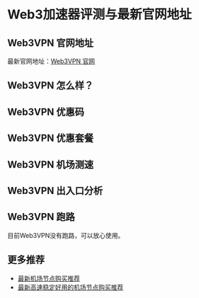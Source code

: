 # Web3加速器评测与最新官网地址

## Web3VPN 官网地址
最新官网地址：[Web3VPN 官网](https://jd123.affxc.com/web3vpn/)

## Web3VPN 怎么样？


## Web3VPN 优惠码


## Web3VPN 优惠套餐


## Web3VPN 机场测速


## Web3VPN 出入口分析


## Web3VPN 跑路
目前Web3VPN没有跑路，可以放心使用。

## 更多推荐
 - [最新机场节点购买推荐](https://github.com/jiedian123com)
 - [最新高速稳定好用的机场节点购买推荐](https://www.jiedian123.com/?utm_source=github&utm_medium=jiedian123com-details)
